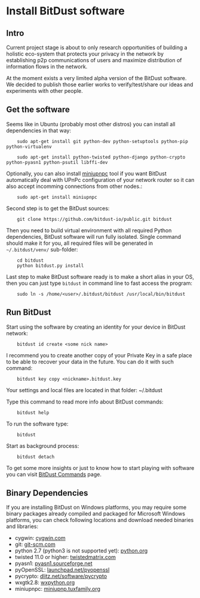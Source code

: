 # Install BitDust software



## Intro

Current project stage is about to only research opportunities of
building a holistic eco-system that protects your privacy in the network
by establishing p2p communications of users and maximize distribution of
information flows in the network.

At the moment exists a very limited alpha version of the BitDust software.
We decided to publish those earlier works to verify/test/share our ideas and experiments with other people.



## Get the software

Seems like in Ubuntu (probably most other distros) you can install all dependencies in that way:

        sudo apt-get install git python-dev python-setuptools python-pip python-virtualenv
        
        sudo apt-get install python-twisted python-django python-crypto python-pyasn1 python-psutil libffi-dev


Optionally, you can also install [miniupnpc](http://miniupnp.tuxfamily.org/) tool if you want BitDust automatically deal with UPnPc configuration of your network router so it can also accept incomming connections from other nodes.:

        sudo apt-get install miniupnpc


Second step is to get the BitDust sources:

        git clone https://github.com/bitdust-io/public.git bitdust


Then you need to build virtual environment with all required Python dependencies, BitDust software will run fully isolated.
Single command should make it for you, all required files will be generated in `~/.bitdust/venv/` sub-folder:

        cd bitdust
        python bitdust.py install


Last step to make BitDust software ready is to make a short alias in your OS, then you can just type `bitdust` in command line to fast access the program:
        
        sudo ln -s /home/<user>/.bitdust/bitdust /usr/local/bin/bitdust
        


## Run BitDust

Start using the software by creating an identity for your device in BitDust network:
       
        bitdust id create <some nick name>
       

I recommend you to create another copy of your Private Key in a safe place to be able to recover your data in the future. You can do it with such command:

        bitdust key copy <nickname>.bitdust.key


Your settings and local files are located in that folder: ~/.bitdust

Type this command to read more info about BitDust commands:

        bitdust help


To run the software type:

        bitdust
        

Start as background process:

        bitdust detach


To get some more insights or just to know how to start playing with software
you can visit [BitDust Commands](https://bitdust.io/commands.html) page. 



## Binary Dependencies

If you are installing BitDust on Windows platforms, you may require some binary packages already compiled and packaged for Microsoft Windows platforms, you can check following locations and download needed binaries and libraries:

* cygwin: [cygwin.com](https://cygwin.com/install.html)
* git: [git-scm.com](https://git-scm.com/download/win)
* python 2.7 (python3 is not supported yet): [python.org](http://python.org/download/releases)
* twisted 11.0 or higher: [twistedmatrix.com](http://twistedmatrix.com)
* pyasn1: [pyasn1.sourceforge.net](http://pyasn1.sourceforge.net)
* pyOpenSSL: [launchpad.net/pyopenssl](https://launchpad.net/pyopenssl)
* pycrypto: [dlitz.net/software/pycrypto](https://www.dlitz.net/software/pycrypto/)
* wxgtk2.8: [wxpython.org](http://wiki.wxpython.org/InstallingOnUbuntuOrDebian)
* miniupnpc: [miniupnp.tuxfamily.org](http://miniupnp.tuxfamily.org/)


<div class=fbcomments markdown="1">
</div>